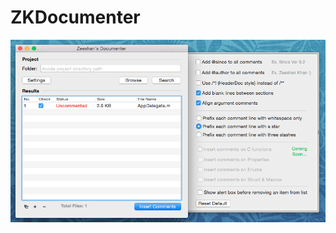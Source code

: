 ZKDocumenter
============

![alt tag](https://raw.githubusercontent.com/zeeshankhan/ZKDocumenter/master/ScreenShot.png)

